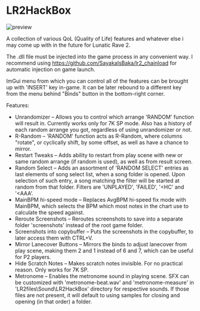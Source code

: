 # LR2HackBox
![preview](https://github.com/user-attachments/assets/3ea78107-1466-4aac-ab60-bcc4ad83cd01)

A collection of various QoL (Quality of Life) features and whatever else i may come up with in the future for Lunatic Rave 2.

The .dll file must be injected into the game process in any convenient way. I recommend using https://github.com/SayakaIsBaka/lr2_chainload for automatic injection on game launch.

ImGui menu from which you can control all of the features can be brought up with 'INSERT' key in-game. It can be later rebound to a different key from the menu behind "Binds" button in the bottom-right corner.

Features:
- Unrandomizer – Allows you to control which arrange 'RANDOM' function will result in. Currently works only for 7K SP mode. Also has a history of each random arrange you got, regardless of using unrandomizer or not.
- R-Random – 'RANDOM' function acts as R-Random, where columns "rotate", or cyclically shift, by some offset, as well as have a chance to mirror.
- Restart Tweaks – Adds ability to restart from play scene with new or same random arrange (if random is used), as well as from result screen.
- Random Select – Adds an assortment of 'RANDOM SELECT' entries as last elements of song select list, when a song folder is opened. Upon selection of such entry, a song matching the filter will be started at random from that folder. Filters are 'UNPLAYED', 'FAILED', '<HC' and '<AAA'.
- MainBPM hi-speed mode – Replaces AvgBPM hi-speed fix mode with MainBPM, which selects the BPM which most notes in the chart use to calculate the speed against.
- Reroute Screenshots – Reroutes screenshots to save into a separate folder 'screenshots' instead of the root game folder.
- Screenshots into copybuffer – Puts the screenshots in the copybuffer, to later access them with CTRL+V.
- Mirror Lanecover Buttons – Mirrors the binds to adjust lanecover from play scene, making them 2 and 1 instead of 6 and 7, which can be useful for P2 players.
- Hide Scratch Notes – Makes scratch notes invisible. For no practical reason. Only works for 7K SP.
- Metronome – Enables the metronome sound in playing scene. SFX can be customized with 'metronome-beat.wav' and 'metronome-measure' in 'LR2files\Sound\LR2HackBox\' directory for respective sounds. If those files are not present, it will default to using samples for closing and opening (in that order) a folder.
